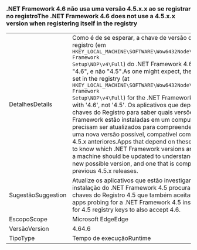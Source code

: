 ### <a name="the-net-framework-46-does-not-use-a-45xx-version-when-registering-itself-in-the-registry"></a><span data-ttu-id="784ee-101">.NET Framework 4.6 não usa uma versão 4.5.x.x ao se registrar no registro</span><span class="sxs-lookup"><span data-stu-id="784ee-101">The .NET Framework 4.6 does not use a 4.5.x.x version when registering itself in the registry</span></span>

|   |   |
|---|---|
|<span data-ttu-id="784ee-102">Detalhes</span><span class="sxs-lookup"><span data-stu-id="784ee-102">Details</span></span>|<span data-ttu-id="784ee-103">Como é de se esperar, a chave de versão definida no registro (em <code>HKEY_LOCAL_MACHINE\SOFTWARE\Wow6432Node\Microsoft\NET Framework Setup\NDP\v4\Full</code>) do .NET Framework 4.6 começa com "4.6", e não "4.5".</span><span class="sxs-lookup"><span data-stu-id="784ee-103">As one might expect, the version key set in the registry (at <code>HKEY_LOCAL_MACHINE\SOFTWARE\Wow6432Node\Microsoft\NET Framework Setup\NDP\v4\Full</code>) for the .NET Framework 4.6 begins with '4.6', not '4.5'.</span></span> <span data-ttu-id="784ee-104">Os aplicativos que dependem dessas chaves do Registro para saber quais versões do .NET Framework estão instaladas em um computador precisam ser atualizados para compreenderem que 4.6 é uma nova versão possível, compatível com as versões 4.5.x anteriores.</span><span class="sxs-lookup"><span data-stu-id="784ee-104">Apps that depend on these registry keys to know which .NET Framework versions are installed on a machine should be updated to understand that 4.6 is a new possible version, and one that is compatible with previous 4.5.x releases.</span></span>|
|<span data-ttu-id="784ee-105">Sugestão</span><span class="sxs-lookup"><span data-stu-id="784ee-105">Suggestion</span></span>|<span data-ttu-id="784ee-106">Atualize os aplicativos que estão investigando uma instalação do .NET Framework 4.5 procurando por chaves do Registro 4.5 que também aceitam 4.6.</span><span class="sxs-lookup"><span data-stu-id="784ee-106">Update apps probing for a .NET Framework 4.5 install by looking for 4.5 registry keys to also accept 4.6.</span></span>|
|<span data-ttu-id="784ee-107">Escopo</span><span class="sxs-lookup"><span data-stu-id="784ee-107">Scope</span></span>|<span data-ttu-id="784ee-108">Microsoft Edge</span><span class="sxs-lookup"><span data-stu-id="784ee-108">Edge</span></span>|
|<span data-ttu-id="784ee-109">Versão</span><span class="sxs-lookup"><span data-stu-id="784ee-109">Version</span></span>|<span data-ttu-id="784ee-110">4.6</span><span class="sxs-lookup"><span data-stu-id="784ee-110">4.6</span></span>|
|<span data-ttu-id="784ee-111">Tipo</span><span class="sxs-lookup"><span data-stu-id="784ee-111">Type</span></span>|<span data-ttu-id="784ee-112">Tempo de execução</span><span class="sxs-lookup"><span data-stu-id="784ee-112">Runtime</span></span>|

